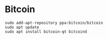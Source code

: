 # Bitcoin

```shell
sudo add-apt-repository ppa:bitcoin/bitcoin
sudo apt update
sudo apt install bitcoin-qt bitcoind
```